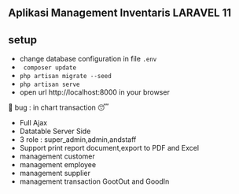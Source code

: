 ## Aplikasi Management Inventaris LARAVEL 11

## setup 
- change database configuration in file `.env`
- `` composer update``
- ``php artisan migrate --seed``
- ``php artisan serve``
- open url http://localhost:8000 in your browser


👾 bug : in chart transaction 😴

- Full Ajax
- Datatable Server Side
- 3 role : super_admin,admin,andstaff
- Support print report document,export to PDF and Excel
- management customer
- management employee
- management supplier
- management transaction GootOut  and GoodIn
  
